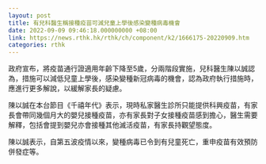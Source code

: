```yaml
---
layout: post
title: 有兒科醫生稱接種疫苗可減兒童上學後感染變種病毒機會
date: 2022-09-09 09:46:18.000000000 +08:00
link: https://news.rthk.hk/rthk/ch/component/k2/1666175-20220909.htm
categories: rthk
---
```


政府宣布，將疫苗通行證適用年齡下降至5歲，分兩階段實施，兒科醫生陳以誠認為，措施可以減低兒童上學後，感染變種新冠病毒的機會，認為政府執行措施時，應進行更多解說，以緩解家長的疑慮。

陳以誠在本台節目《千禧年代》表示，現時私家醫生診所只能提供科興疫苗，有家長會帶同幾個月大的嬰兒接種疫苗，亦有家長對子女接種疫苗感到擔心，醫生需要解釋，包括會提到嬰兒亦會接種其他滅活疫苗，有家長持觀望態度。

陳以誠表示，自第五波疫情以來，變種病毒已令到有兒童死亡，重申疫苗有效預防併發症等。
